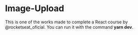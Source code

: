 # Image-Upload

This is one of the works made to complete a React course by @rocketseat_oficial.
You can run it with the command <b>yarn dev</b>.
